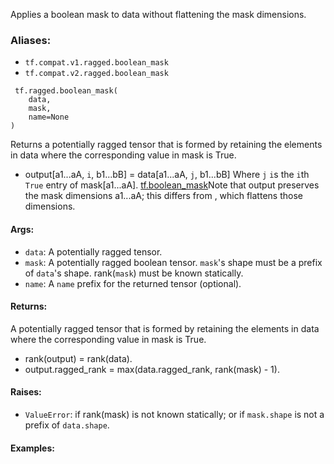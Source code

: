 
Applies a boolean mask to data without flattening the mask dimensions.
### Aliases:
- `tf.compat.v1.ragged.boolean_mask`
- `tf.compat.v2.ragged.boolean_mask`

```
 tf.ragged.boolean_mask(
    data,
    mask,
    name=None
)
```

Returns a potentially ragged tensor that is formed by retaining the elements in data where the corresponding value in mask is True.
- output[a1...aA, `i`, b1...bB] = data[a1...aA, `j`, b1...bB]
Where `j` `i`s the `i`th `True` entry of mask[a1...aA].
[tf.boolean_mask](https://www.tensorflow.org/api_docs/python/tf/boolean_mask)Note that output preserves the mask dimensions a1...aA; this differs from , which flattens those dimensions.

#### Args:
- `data`: A potentially ragged tensor.
- `mask`: A potentially ragged boolean tensor. `mask`'s shape must be a prefix of `data`'s shape. rank(`mask`) must be known statically.
- `name`: A `name` prefix for the returned tensor (optional).
#### Returns:

A potentially ragged tensor that is formed by retaining the elements in data where the corresponding value in mask is True.
- rank(output) = rank(data).
- output.ragged_rank = max(data.ragged_rank, rank(mask) - 1).
#### Raises:
- `ValueError`: if rank(mask) is not known statically; or if `mask.shape` is not a prefix of `data.shape`.
#### Examples:
